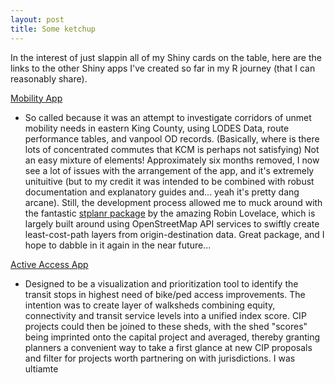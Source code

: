 ```yaml
---
layout: post
title: Some ketchup
---
```


In the interest of just slappin all of my Shiny cards on the table, here are the links to the other Shiny apps I've created so far in my R journey (that I can reasonably share).

[Mobility App](https://jdsher.shinyapps.io/MobilityApp/)
- So called because it was an attempt to investigate corridors of unmet mobility needs in eastern King County, using LODES Data, route performance tables, and vanpool OD records. (Basically, where is there lots of concentrated commutes that KCM is perhaps not satisfying) Not an easy mixture of elements! Approximately six months removed, I now see a lot of issues with the arrangement of the app, and it's extremely unituitive (but to my credit it was intended to be combined with robust documentation and explanatory guides and... yeah it's pretty dang arcane). Still, the development process allowed me to muck around with the fantastic [stplanr package](https://cran.r-project.org/web/packages/stplanr/index.html) by the amazing Robin Lovelace, which is largely built around using OpenStreetMap API services to swiftly create least-cost-path layers from origin-destination data. Great package, and I hope to dabble in it again in the near future... 

[Active Access App](https://jdsher.shinyapps.io/ActiveAccessApp/) 
- Designed to be a visualization and prioritization tool to identify the transit stops in highest need of bike/ped access improvements. The intention was to create layer of walksheds combining equity, connectivity and transit service levels into a unified index score. CIP projects could then be joined to these sheds, with the shed "scores" being imprinted onto the capital project and averaged, thereby granting planners a convenient way to take a first glance at new CIP proposals and filter for projects worth partnering on with jurisdictions. I was ultiamte

